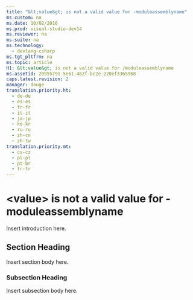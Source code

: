 ```yaml
---
title: "&lt;value&gt; is not a valid value for -moduleassemblyname"
ms.custom: na
ms.date: 10/02/2016
ms.prod: visual-studio-dev14
ms.reviewer: na
ms.suite: na
ms.technology: 
  - devlang-csharp
ms.tgt_pltfrm: na
ms.topic: article
H1: &lt;value&gt; is not a valid value for /moduleassemblyname
ms.assetid: 20955791-5e61-462f-bc2e-220ef3365968
caps.latest.revision: 2
manager: douge
translation.priority.ht: 
  - de-de
  - es-es
  - fr-fr
  - it-it
  - ja-jp
  - ko-kr
  - ru-ru
  - zh-cn
  - zh-tw
translation.priority.mt: 
  - cs-cz
  - pl-pl
  - pt-br
  - tr-tr
---
```

# &lt;value&gt; is not a valid value for -moduleassemblyname
Insert introduction here.  
  
## Section Heading  
 Insert section body here.  
  
### Subsection Heading  
 Insert subsection body here.